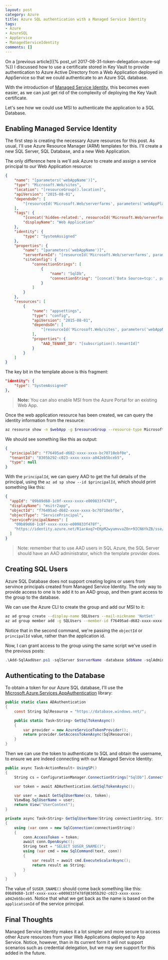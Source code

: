 ```yaml
---
layout: post
category: Azure
title: Azure SQL authentication with a Managed Service Identity 
tags:
- Azure
- AzureSQL
- AppService
- ManagedServiceIdentity
comments: []
---
```

On a [previous article]({% post_url 2017-08-31-token-delegation-azure-sql %}) I
discussed how to use a certificate stored in Key Vault to provide authentication
to Azure Active Directory from a Web Application deployed in AppService so that
we could authenticate to an Azure SQL database.

With the introduction of [Managed Service Identity](https://azure.microsoft.com/en-us/blog/keep-credentials-out-of-code-introducing-azure-ad-managed-service-identity/),
this becomes even easier, as we can just get rid of the complexity of deploying
the Key Vault certificate.

Let's see how we could use MSI to authenticate the application to a SQL Database.

## Enabling Managed Service Identity

The first step is creating the necessary Azure resources for this post. As usual, I'll
use Azure Resource Manager (ARM) templates for this. I'll create a new SQL Server, SQL
Database, and a new Web Application.

The only difference here is we'll ask Azure to create and assign a service principal
to our Web Application resource:

```json
{
    "name": "[parameters('webAppName')]",
    "type": "Microsoft.Web/sites",
    "location": "[resourceGroup().location]",
    "apiVersion": "2015-08-01",
    "dependsOn": [
        "[resourceId('Microsoft.Web/serverfarms', parameters('webAppPlanName'))]"
    ],
    "tags": {
        "[concat('hidden-related:', resourceId('Microsoft.Web/serverfarms', parameters('webAppPlanName')))]": "Resource",
        "displayName": "Web Application"
    },
    "identity": {
        "type": "SystemAssigned"
    },
    "properties": {
        "name": "[parameters('webAppName')]",
        "serverFarmId": "[resourceId('Microsoft.Web/serverfarms', parameters('webAppPlanName'))]",
        "siteConfig": {
            "connectionStrings": [
                {
                    "name": "SqlDb",
                    "connectionString": "[concat('Data Source=tcp:', parameters('sqlServerName'), '.database.windows.net,1433; Initial Catalog=', parameters('sqlDbName'))]"
                }
            ]
        }
    },
    "resources": [
        {
            "name": "appsettings",
            "type": "config",
            "apiVersion": "2015-08-01",
            "dependsOn": [
                "[resourceId('Microsoft.Web/sites', parameters('webAppName'))]"
            ],
            "properties": {
                "AAD_TENANT_ID": "[subscription().tenantId]"
            }
        }
    ]
}
```

The key bit in the template above is this fragment:

```json
"identity": {
    "type": "SystemAssigned"
},
```

> __Note:__ You can also enable MSI from the Azure Portal for an existing Web App.

Once the web application resource has been created, we can query the identity
information from the resource:

```sh
az resource show -n $webApp -g $resourceGroup --resource-type Microsoft.Web/sites --query identity
```

We should see something like this as output:

```json
{
  "principalId": "f76495ad-d682-xxxx-xxxx-bc70710ebf0e",
  "tenantId": "8305b292-c023-xxxx-xxxx-a042eb5bceb5",
  "type": null
}
```

With the `principalId`, we can query AAD to get the full details of the principal,
using the `az ad sp show --id $principalId`, which should print something like this:

```json
{
  "appId": "09b89d60-1c0f-xxxx-xxxx-e009833f478f",
  "displayName": "msitr2app",
  "objectId": "f76495ad-d682-xxxx-xxxx-bc70710ebf0e",
  "objectType": "ServicePrincipal",
  "servicePrincipalNames": [
    "09b89d60-1c0f-xxxx-xxxx-e009833f478f",
    "https://identity.azure.net/R1arAxq7+EKpM2wyumvvaZ0n+9ICN6YkZB/sse/1VtI="
  ]
}
```

> Note: remember that to use AAD users in SQL Azure, the SQL Server
> should have an AAD administrator, which the template provider does.

## Creating SQL Users

Azure SQL Database does not support creating logins or users from
servince principals created from Managed Service Identity. The only way to
provide access to one is to add it to an AAD group, and then grant
access to the group to the database.

We can use the Azure CLI to create the group and add our MSI to it:

```bash
az ad group create --display-name SQLUsers --mail-nickname 'NotSet'
az ad group member add -g SQLUsers --member-id f76495ad-d682-xxxx-xxxx-bc70710ebf0e
```

Notice that in the second command, we're passing the `objectId` or `principalId` value,
rather than the application id.

Now, I can grant access to the group using the same script we've used in the previous posts:

```powershell
.\Add-SqlAadUser.ps1 -sqlServer $serverName -database $dbName -sqlAdminCredentials $cred -aadUser SQLUsers
```

## Authenticating to the Database

To obtain a token for our Azure SQL database, I'll use the
[Microsoft.Azure.Services.AppAuthentication](https://www.nuget.org/packages/Microsoft.Azure.Services.AppAuthentication)
library:

```c#
public static class ADAuthentication
{
    const String SqlResource = "https://database.windows.net/";

    public static Task<String> GetSqlTokenAsync()
    {
        var provider = new AzureServiceTokenProvider();
        return provider.GetAccessTokenAsync(SqlResource);
    }
}
```

Then we can use the token to authenticate to SQL and obtain the username, to ensure we are
indeed connecting with our Managed Service Identity:

```c#
public async Task<ActionResult> UsingSP()
{
    String cs = ConfigurationManager.ConnectionStrings["SqlDb"].ConnectionString;

    var token = await ADAuthentication.GetSqlTokenAsync();

    var user = await GetSqlUserName(cs, token);
    ViewBag.SqlUserName = user;
    return View("UserContext");
}

private async Task<String> GetSqlUserName(String connectionString, String token)
{
    using (var conn = new SqlConnection(connectionString))
    {
        conn.AccessToken = token;
        await conn.OpenAsync();
        String text = "SELECT SUSER_SNAME()"; 
        using (var cmd = new SqlCommand(text, conn))
        {
            var result = await cmd.ExecuteScalarAsync();
            return result as String;
        }
    }
}
```

The value of `SUSER_SNAME()` should come back something like this:
`09b89d60-1c0f-xxxx-xxxx-e009833f478f@8305b292-c023-xxxx-xxxx-a042eb5bceb5`. Notice that
what we get back as the name is based on the `applicationId` of the service principal.

## Final Thoughts

Managed Service Identity makes it a lot simpler and more secure to access other
Azure resources from your Web Applications deployed to App Service. Notice, however,
than in its current form it will not support scenarios such as credential delegation,
but we may see support for this added in the future.